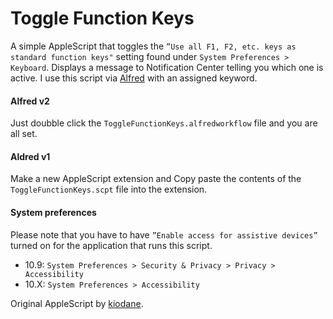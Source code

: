 # Toggle Function Keys

A simple AppleScript that toggles the `”Use all F1, F2, etc. keys as standard function keys"` setting found under `System Preferences > Keyboard`. Displays a message to Notification Center telling you which one is active. I use this script via [Alfred](http://www.alfredapp.com/) with an assigned keyword.

#### Alfred v2

Just doubble click the `ToggleFunctionKeys.alfredworkflow` file and you are all set.

#### Aldred v1

Make a new AppleScript extension and Copy paste the contents of the `ToggleFunctionKeys.scpt` file into the extension.

#### System preferences

Please note that you have to have `”Enable access for assistive devices”` turned on for the application that runs this script.

* 10.9: `System Preferences > Security & Privacy > Privacy > Accessibility`
* 10.X: `System Preferences > Accessibility`

Original AppleScript by [kiodane](http://forums.macrumors.com/showpost.php?p=17106824&postcount=12).